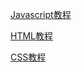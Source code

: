 
[Javascript教程](/front/JS/)

[HTML教程](/front/HTML/)

[CSS教程](/front/CSS/)

<!-- <GlobalComponent name="Javascript教程"/>
<GlobalComponent name="HTML教程"/>
<GlobalComponent name="CSS教程"/> -->